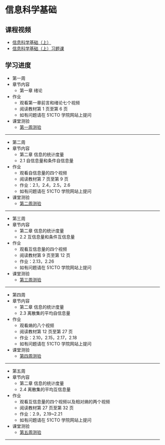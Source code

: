 # 信息科学基础

## 课程视频

- [信息科学基础（上）](http://edu.51cto.com/course/course_id-6578.html)  
- [信息科学基础（上）习题课](http://edu.51cto.com/course/course_id-8511.html)  

## 学习进度

- 第一周
- 章节内容
  - 第一章 绪论
- 作业
  - 观看第一章前言和绪论七个视频  
  - 阅读教材第 1 页至第 6 页  
  - 如有问题请在 51CTO 学院网站上提问  
- 课堂测验  
  - [第一周测验](test/01.md)  

---

- 第二周
- 章节内容
  - 第二章 信息的统计度量
  - 2.1 自信息量和条件自信息量
- 作业
  - 观看自信息量的四个视频  
  - 阅读教材第 7 页至第 9 页  
  - 作业：2.1，2.4，2.5，2.6  
  - 如有问题请在 51CTO 学院网站上提问  
- 课堂测验  
  - [第二周测验](test/02.md)  

---

- 第三周
- 章节内容
  - 第二章 信息的统计度量
  - 2.2 互信息量和条件互信息量
- 作业
  - 观看互信息量的四个视频  
  - 阅读教材第 9 页至第 12 页  
  - 作业：2.13，2.26  
  - 如有问题请在 51CTO 学院网站上提问  
- 课堂测验  
  - [第三周测验](test/03.md)  

---

- 第四周
- 章节内容
  - 第二章 信息的统计度量
  - 2.3 离散集的平均自信息量
- 作业
  - 观看熵的八个视频  
  - 阅读教材第 12 页至第 27 页  
  - 作业：2.10，2.15，2.17，2.18  
  - 如有问题请在 51CTO 学院网站上提问  
- 课堂测验  
  - [第四周测验](test/04.md)  

---

- 第五周
- 章节内容
  - 第二章 信息的统计度量
  - 2.4 离散集的平均互信息量
- 作业
  - 观看互信息量的四个视频以及相对熵的两个视频  
  - 阅读教材第 27 页至第 32 页  
  - 作业：2.9，2.19~2.21  
  - 如有问题请在 51CTO 学院网站上提问  
- 课堂测验  
  - [第五周测验](test/05.md)  

---


